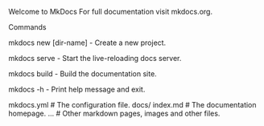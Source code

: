 Welcome to MkDocs
For full documentation visit mkdocs.org.

Commands


mkdocs new [dir-name] - Create a new project.

mkdocs serve - Start the live-reloading docs server.

mkdocs build - Build the documentation site.

mkdocs -h - Print help message and exit.

mkdocs.yml    # The configuration file.
docs/
    index.md  # The documentation homepage.
    ...       # Other markdown pages, images and other files.
